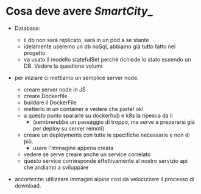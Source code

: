 # Cosa deve avere _SmartCity__
* Database:
  * il db non sarà replicato, sarà in un pod a se stante 
  * idelamente useremo un db noSql, abbiamo già tutto fatto nel progetto
  * va usato il modello statefulSet perchè richiede lo stato essendo un DB. Vedere la questione volumi

* per iniziare ci mettiamo un semplice server node.
  * creare server node in JS
  * creare Dockerfile
  * buildare il DockerFile
  * metterlo in un container e vedere che parte! ok!
  * a questo punto spararle su dockerhub e k8s la ripesca da li 
    - (sembrerebbe un passaggio di troppo, ma serve a prepararsi già per deploy su server remoti)
  * creare un deployments con tutte le specifiche necessarie e non di più.
    - usare l'immagine appena creata
  * vedere se serve creare anche un service correlato
  * questo service corriesponde effettivamente al nostro servizio api che andiamo a sviluppare
  
  
  
* accortezze: utilizzare immagini alpine così da velocizzare il processo di download.

